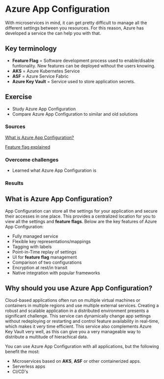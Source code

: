 # Azure App Configuration
With microservices in mind, it can get pretty difficult to manage all the different settings between you resources. For this reason, Azure has developed a service the can help you with that.

## Key terminology
- **Feature Flag** = Software development process used to enable/disable funtionality. New features can be deployed without the users knowing.
- **AKS** = Azure Kubernetes Service
- **ASF** = Azure Service Fabric
- **Azure Key Vault** = Service used to store application secrets.

## Exercise
- Study Azure App Configuration
- Compare Azure App Configuration to similar and old solutions

### Sources
[What is Azure App Configuration?](https://docs.microsoft.com/en-us/azure/azure-app-configuration/overview)

[Feature flag explained](https://launchdarkly.com/blog/what-are-feature-flags/)

### Overcome challenges
- Learned what Azure App Configuration is

### Results

## **What is Azure App Configuration?**
App Configuration can store all the settings for your application and secure their accesses in one place. This provides a centralized location for you to view all the settings and **feature flags**. Below are the key features of Azure App Configuration:
- Fully managed service
- Flexible key representations/mappings
- Tagging with labels
- Point-in-Time replay of settings
- UI for **feature flag** management
- Comparison of two configurations
- Encryption at rest/in transit
- Native integration with popular frameworks

## **Why should you use Azure App Configuration?**
Cloud-based applications often run on multiple virtual machines or containers in multiple regions and use multiple external services. Creating a robust and scalable application in a distributed environment presents a significant challenge. This service can dynamically change app settings without redeploying or restarting and control feature availability in real-time, which makes it very time efficient. This service also complements Azure Key Vault very well, as this can give you a very manageable way to distribute a multitude of hierachical data.

You can use Azure App Configuration with all applications, but the following benefit the most:
- Microservices based on **AKS**, **ASF** or other containerized apps.
- Serverless apps
- CI/CD's

